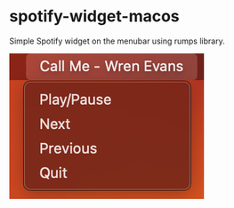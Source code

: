 # spotify-widget-macos
Simple Spotify widget on the menubar using rumps library.

![alt text](image.png)